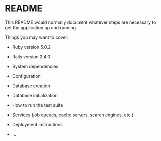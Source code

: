# README

This README would normally document whatever steps are necessary to get the
application up and running.

Things you may want to cover:

* Ruby version 5.0.2

* Rails version 2.4.0

* System dependencies

* Configuration

* Database creation

* Database initialization

* How to run the test suite

* Services (job queues, cache servers, search engines, etc.)

* Deployment instructions

* ...
